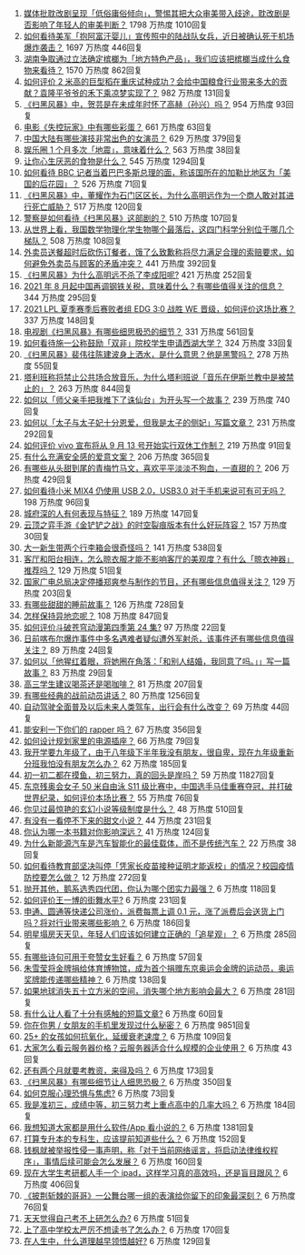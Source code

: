1. [媒体批耽改剧呈现「低俗庸俗倾向」，警惕其把大众审美带入歧途，耽改剧是否影响了年轻人的审美判断？](https://www.zhihu.com/question/482668848) 1798 万热度 1010回复
1. [如何看待美军「抱阿富汗婴儿」宣传照中的陆战队女兵，近日被确认死于机场爆炸袭击？](https://www.zhihu.com/question/483251857) 1697 万热度 446回复
1. [湖南争取通过立法确定槟榔为「地方特色产品」，我们应该把槟榔当成什么食物来看待？](https://www.zhihu.com/question/483297003) 1570 万热度 862回复
1. [如何评价 2 米高的巨型稻在重庆试种成功？会给中国粮食行业带来多大的贡献？袁隆平爷爷的禾下乘凉梦实现了？](https://www.zhihu.com/question/483131940) 982 万热度 131回复
1. [《扫黑风暴》中，贺芸是在未成年时怀了高赫（孙兴）吗？](https://www.zhihu.com/question/481572621) 954 万热度 93回复
1. [电影《失控玩家》中有哪些彩蛋？](https://www.zhihu.com/question/482939615) 661 万热度 63回复
1. [中国大陆有哪些演技非常出色的女演员？](https://www.zhihu.com/question/22604275) 629 万热度 379回复
1. [娱乐圈 1 个月多次「地震」，意味着什么？](https://www.zhihu.com/question/482974710) 563 万热度 38回复
1. [让你心生厌恶的食物是什么？](https://www.zhihu.com/question/468990798) 545 万热度 1294回复
1. [如何看待 BBC 记者当着巴巴多斯总理的面，称该国所在的加勒比地区为「美国的后花园」？](https://www.zhihu.com/question/482535744) 526 万热度 71回复
1. [《扫黑风暴》中，董耀作为石门区区长，为什么高明远作为一个商人敢对其进行死亡威胁？](https://www.zhihu.com/question/482376974) 517 万热度 120回复
1. [警察是如何看待《扫黑风暴》这部剧的？](https://www.zhihu.com/question/479189866) 510 万热度 107回复
1. [从世界上看，我国数学物理化学生物哪个最落后，这四门科学分别位于哪几个梯队？](https://www.zhihu.com/question/481765585) 508 万热度 108回复
1. [外卖员送餐超时后砍伤订餐者，饿了么致歉称将尽力满足合理的索赔要求，如何避免外卖员与顾客的矛盾冲突？](https://www.zhihu.com/question/483249348) 441 万热度 392回复
1. [《扫黑风暴》为什么高明远不杀了李成阳呢?](https://www.zhihu.com/question/481047871) 421 万热度 252回复
1. [2021 年 8 月起中国再调钢铁关税，意味着什么？有哪些值得关注的信息？](https://www.zhihu.com/question/476255112) 344 万热度 295回复
1. [2021 LPL 夏季赛季后赛败者组 EDG 3:0 战胜 WE 晋级，如何评价这场比赛？](https://www.zhihu.com/question/483313977) 337 万热度 148回复
1. [电视剧《扫黑风暴》有哪些细思极恐的细节？](https://www.zhihu.com/question/478362513) 331 万热度 561回复
1. [如何看待施一公称鼓励「双非」院校学生申请西湖大学？](https://www.zhihu.com/question/482739129) 324 万热度 33回复
1. [《扫黑风暴》裴伟往陈建波身上洒水，是什么意思？他是黑警吗？](https://www.zhihu.com/question/481062531) 278 万热度 55回复
1. [塔利班称将禁止公共场合放音乐，为什么塔利班说「音乐在伊斯兰教中是被禁止的」？](https://www.zhihu.com/question/482658179) 263 万热度 844回复
1. [如何以「师父亲手把我推下了诛仙台」为开头写一个故事？](https://www.zhihu.com/question/435873943) 239 万热度 740回复
1. [如何以「太子与太子妃十分恩爱，但我是太子的侧妃」写篇文章？](https://www.zhihu.com/question/443793653) 231 万热度 292回复
1. [如何评价 vivo 宣布将从 9 月 13 号开始实行双休工作制？](https://www.zhihu.com/question/483059198) 219 万热度 91回复
1. [有什么充满安全感的爱意文案？](https://www.zhihu.com/question/449168406) 206 万热度 365回复
1. [有哪些从头甜到尾的青梅竹马文，喜欢平平淡淡不狗血，一直甜的？](https://www.zhihu.com/question/374405076) 206 万热度 429回复
1. [如何看待小米 MIX4 仍使用 USB 2.0，USB3.0 对于手机来说可有可无吗？](https://www.zhihu.com/question/479836276) 198 万热度 96回复
1. [城府深的人有何表现与特征？](https://www.zhihu.com/question/23215621) 189 万热度 147回复
1. [云顶之弈手游《金铲铲之战》的时空裂痕版本有什么好玩阵容？](https://www.zhihu.com/question/482542618) 157 万热度 30回复
1. [大一新生带两个行李箱会很奇怪吗？](https://www.zhihu.com/question/479066055) 141 万热度 538回复
1. [客厅和阳台相连，怎么晾衣服才能不影响客厅的美观度？有什么「晾衣神器」推荐吗？](https://www.zhihu.com/question/439715136) 129 万热度 51回复
1. [国家广电总局决定停播郑爽参与制作的节目，还有哪些信息值得关注？](https://www.zhihu.com/question/482824110) 129 万热度 203回复
1. [有哪些甜甜的睡前故事？](https://www.zhihu.com/question/56998947) 126 万热度 728回复
1. [怎样保持异地恋呢？](https://www.zhihu.com/question/320694344) 108 万热度 847回复
1. [如何评价斗破苍穹动漫第四季第 24 集?](https://www.zhihu.com/question/483264169) 97 万热度 22回复
1. [日前喀布尔爆炸事件中多名遇难者疑似遭外军射杀，该事件还有哪些信息值得关注？](https://www.zhihu.com/question/483298458) 89 万热度 24回复
1. [如何以「他猩红着眼，将她圈在角落：「和别人结婚，我同意了吗。」」写一篇故事？](https://www.zhihu.com/question/482370263) 83 万热度 29回复
1. [高三学生建议喝茶还是喝咖啡？](https://www.zhihu.com/question/482277736) 81 万热度 207回复
1. [有哪些经典的战前动员讲话？](https://www.zhihu.com/question/29337260) 80 万热度 1256回复
1. [自动驾驶全面普及以后未来人类驾车，出行会有什么改变？](https://www.zhihu.com/question/455066247) 69 万热度 44回复
1. [能安利一下你们的 rapper 吗？](https://www.zhihu.com/question/477782137) 67 万热度 356回复
1. [如何设计规划家里的电源插座？](https://www.zhihu.com/question/25740178) 66 万热度 79回复
1. [我开学要九年级了，由于八年级下半年我没有朋友，很自卑，现在九年级重新分班我怕没有朋友怎么办？](https://www.zhihu.com/question/483319205) 62 万热度 185回复
1. [初一初二都在摸鱼，初三努力，真的回头是岸吗？](https://www.zhihu.com/question/475370563) 59 万热度 11827回复
1. [东京残奥会女子 50 米自由泳 S11 级比赛中，中国选手马佳重赛夺冠，并打破世界纪录，如何评价本场比赛？](https://www.zhihu.com/question/483337330) 55 万热度 76回复
1. [你见过最惊艳的玄幻小说等级制度是什么？](https://www.zhihu.com/question/380047941) 48 万热度 510回复
1. [有没有一看停不下来的甜文小说？](https://www.zhihu.com/question/467051073) 44 万热度 231回复
1. [你认为哪一本书籍对你影响深远？](https://www.zhihu.com/question/417804739) 41 万热度 124回复
1. [为什么新能源汽车是汽车智能化的最佳载体，而不是传统汽车？](https://www.zhihu.com/question/264682841) 22 万热度 38回复
1. [如何看待教育部坚决叫停「凭家长疫苗接种证明才能返校」的情况？校园疫情防控要怎么做？](https://www.zhihu.com/question/482841843) 12 万热度 272回复
1. [抛开其他，鹅系选秀四代团，你认为哪个团实力最强？](https://www.zhihu.com/question/458005463) 6 万热度 118回复
1. [如何评价王一博的街舞水平?](https://www.zhihu.com/question/409700681) 6 万热度 231回复
1. [申通、圆通等快递公司涨价，派费每票上调 0.1 元，涨了派费后会送货上门吗？将对行业带来哪些影响？](https://www.zhihu.com/question/483248967) 6 万热度 186回复
1. [明星塌房天天见，年轻人们应该如何建立正确的「追星观」？](https://www.zhihu.com/question/482872443) 6 万热度 285回复
1. [有哪些诗句可用于夸赞女生好看？](https://www.zhihu.com/question/432063155) 6 万热度 57回复
1. [朱雪莹将金牌捐给体育博物馆，成为首个捐赠东京奥运会金牌的运动员，奥运奖牌能传递哪些精神？](https://www.zhihu.com/question/483255918) 6 万热度 138回复
1. [如果地球消失五十立方米的空间，消失哪个地方影响会最大？](https://www.zhihu.com/question/473483252) 6 万热度 281回复
1. [有什么让人看了十分有感触的短篇文章?](https://www.zhihu.com/question/346711132) 6 万热度 60回复
1. [你在你男 / 女朋友的手机里发现过什么秘密？](https://www.zhihu.com/question/309282780) 6 万热度 9851回复
1. [25+ 的女孩如何抗氧化，延缓衰老速度？](https://www.zhihu.com/question/36068041) 6 万热度 109回复
1. [大家怎么看云服务器价格？云服务器适合什么规模的企业使用？](https://www.zhihu.com/question/64855680) 6 万热度 43回复
1. [还有两个月就要考教资，来得及吗？](https://www.zhihu.com/question/481521475) 6 万热度 173回复
1. [《扫黑风暴》有哪些细节让人细思恐极？](https://www.zhihu.com/question/478914926) 6 万热度 350回复
1. [如何克服心理恐惧与焦虑?](https://www.zhihu.com/question/36666539) 6 万热度 73回复
1. [我是准初三，成绩中等，初三努力考上重点高中的几率大吗？](https://www.zhihu.com/question/483144862) 6 万热度 184回复
1. [我想知道大家都是用什么软件/App 看小说的？](https://www.zhihu.com/question/349653491) 6 万热度 1381回复
1. [打算专升本的专科生，应该提前知道些什么？](https://www.zhihu.com/question/369121118) 6 万热度 152回复
1. [钱枫就被举报性侵一事声明，称「对于当前网络谣言，将启动法律维权程序」，事情后续可能会怎么发展？](https://www.zhihu.com/question/482867319) 6 万热度 160回复
1. [现在大学生考研都人手一个 ipad，这样学习真的高效吗，还是盲目跟风？](https://www.zhihu.com/question/330048454) 6 万热度 406回复
1. [《披荆斩棘的哥哥》一公舞台哪一组的表演给你留下的印象最深刻？](https://www.zhihu.com/question/482586049) 6 万热度 76回复
1. [天天觉得自己考不上研怎么办?](https://www.zhihu.com/question/480419288) 6 万热度 51回复
1. [上了高中学校太严厉不想读书了怎么办？](https://www.zhihu.com/question/483094358) 6 万热度 170回复
1. [在人生中，什么道理越早领悟越好?](https://www.zhihu.com/question/447305045) 6 万热度 129回复